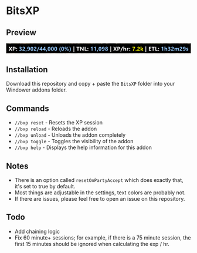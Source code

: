 # BitsXP

## Preview

![BitsXP](./docs/addon-picture.png)

## Installation

Download this repository and copy + paste the `BitsXP` folder into your Windower addons folder.

## Commands

- `//bxp reset` - Resets the XP session
- `//bxp reload` - Reloads the addon
- `//bxp unload` - Unloads the addon completely
- `//bxp toggle` - Toggles the visibility of the addon
- `//bxp help` - Displays the help information for this addon

## Notes

- There is an option called `resetOnPartyAccept` which does exactly that, it's set to true by default.
- Most things are adjustable in the settings, text colors are probably not.
- If there are issues, please feel free to open an issue on this repository.

## Todo

- Add chaining logic
- Fix 60 minute+ sessions; for example, if there is a 75 minute session, the first 15 minutes should be ignored when calculating the exp / hr.
